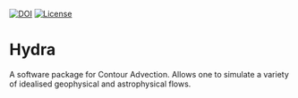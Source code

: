 [![DOI](https://zenodo.org/badge/DOI/10.5281/zenodo.8416751.svg)](https://doi.org/10.5281/zenodo.8416751)
[![License](https://img.shields.io/github/license/daviddritschel/Hydra)](https://github.com/daviddritschel/Hydra/blob/main/LICENSE)
# Hydra
A software package for Contour Advection. Allows one to simulate a variety of idealised geophysical and astrophysical flows.

